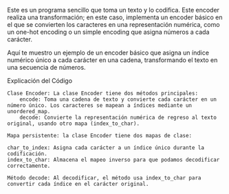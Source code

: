 Este es un programa sencillo que toma un texto y lo codifica. Este encoder realiza una transformación; en este caso, implementa un encoder básico en el que se convierten los caracteres en una representación numérica, 
como un one-hot encoding o un simple encoding que asigna números a cada carácter.

Aquí te muestro un ejemplo de un encoder básico que asigna un índice numérico único a cada carácter en una cadena, transformando el texto en una secuencia de números.

Explicación del Código

    Clase Encoder: La clase Encoder tiene dos métodos principales:
        encode: Toma una cadena de texto y convierte cada carácter en un número único. Los caracteres se mapean a índices mediante un unordered_map.
        decode: Convierte la representación numérica de regreso al texto original, usando otro mapa (index_to_char).

    Mapa persistente: la clase Encoder tiene dos mapas de clase:

    char_to_index: Asigna cada carácter a un índice único durante la codificación.
    index_to_char: Almacena el mapeo inverso para que podamos decodificar correctamente.

    Método decode: Al decodificar, el método usa index_to_char para convertir cada índice en el carácter original.
